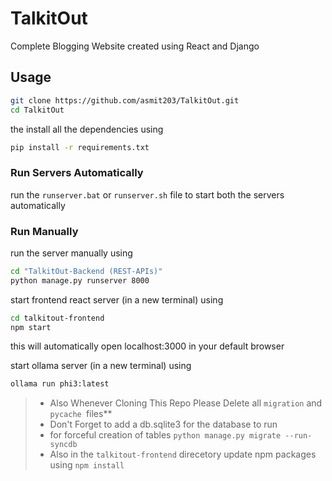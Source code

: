 # TalkitOut
Complete Blogging Website created using React and Django


## Usage
```bash
git clone https://github.com/asmit203/TalkitOut.git
cd TalkitOut
```
the install all the dependencies using
```bash
pip install -r requirements.txt
```
### Run Servers Automatically
run the `runserver.bat` or `runserver.sh` file to start both the servers automatically

### Run Manually
run the server manually using
```bash
cd "TalkitOut-Backend (REST-APIs)"
python manage.py runserver 8000
```
start frontend react server (in a new terminal) using
```bash
cd talkitout-frontend
npm start
```
this will automatically open localhost:3000 in your default browser

start ollama server (in a new terminal) using
```bash
ollama run phi3:latest
```

> - Also Whenever Cloning This Repo Please Delete all `migration` and `pycache `files**
> - Don't Forget to add a db.sqlite3 for the database to run
> - for forceful creation of tables `python manage.py migrate --run-syncdb `
> - Also in the `talkitout-frontend` direcetory update npm packages using `npm install`
